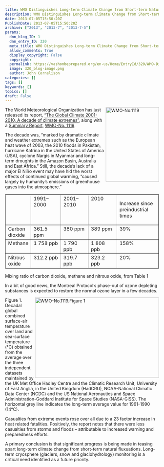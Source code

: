 ```yaml
---
title: WMO Distinguishes Long-term Climate Change from Short-term Natural Variation
description: WMO Distinguishes Long-term Climate Change from Short-term Natural Variation
date: 2013-07-05T15:50:20Z
PublishDate: 2013-07-05T15:50:20Z
archive: ["2013", "2013-7", "2013-7-5"]
params:
  dnn_blog_ID: 1
  dnn_entry_ID: 320
  meta_title: WMO Distinguishes Long-term Climate Change from Short-term Natural Variation
  allow_comments: True
  display_copyright: False
  copyright:
  permalink: https://vashonbeprepared.org/en-us/Home/EntryId/320/WMO-Distinguishes-Long-term-Climate-Change-from-Short-term-Natural-Variation
  image: 320_blog-image.png
  author: John Cornelison
categories: []
tags: []
keywords: []
topics: []
draft: False
---
```


<p><a href="./images/320/Windows-Live-Writer-4d2df40be572_72C2-WMO-No.1119_2.png"><img title="WMO-No.1119" style="border-top: 0px; border-right: 0px; background-image: none; border-bottom: 0px; float: right; padding-top: 0px; padding-left: 0px; margin: 0px 0px 5px 5px; border-left: 0px; display: inline; padding-right: 0px" border="0" alt="WMO-No.1119" align="right" src="./images/320/Windows-Live-Writer-4d2df40be572_72C2-WMO-No.1119_thumb.png" width="174" height="244" /></a>The World Meteorological Organization has just released its report, <a href="http://library.wmo.int/opac/index.php?lvl=notice_display&amp;id=15112" target="_blank">“The Global Climate 2001-2010, A decade of climate extremes”</a>, along with a <a href="http://library.wmo.int/opac/index.php?lvl=notice_display&amp;id=15110" target="_blank">Summary Report</a>, <a href="http://library.wmo.int/pmb_ged/wmo_1119_en.pdf" target="_blank">WMO-No. 1119</a>.</p>  <p>The decade was, “marked by dramatic climate and weather extremes such as the European heat wave of 2003, the 2010 floods in Pakistan, hurricane Katrina in the United States of America (USA), cyclone Nargis in Myanmar and long-term droughts in the Amazon Basin, Australia and East Africa.” Still, the decade’s lack of a major El Niño event may have hid the worst effects of continued global warming, “caused largely by humanity’s emissions of greenhouse gases into the atmosphere.”</p>  <table cellspacing="0" cellpadding="5" width="424" border="1"><tbody>     <tr>       <td valign="top" width="50">&nbsp;</td>        <td valign="top" width="87">1991–2000</td>        <td valign="top" width="78">2001–2010</td>        <td valign="top" width="83">2010</td>        <td valign="top" width="124">         <p>Increase since&#160; preindustrial times</p>       </td>     </tr>      <tr>       <td valign="top" width="50">Carbon dioxide</td>        <td valign="top" width="87">361.5 ppm</td>        <td valign="top" width="78">380 ppm</td>        <td valign="top" width="83">389 ppm</td>        <td valign="top" width="124">39%</td>     </tr>      <tr>       <td valign="top" width="50">Methane</td>        <td valign="top" width="87">1 758 ppb</td>        <td valign="top" width="78">1 790 ppb</td>        <td valign="top" width="83">1 808 ppb</td>        <td valign="top" width="124">158%</td>     </tr>      <tr>       <td valign="top" width="50">Nitrous oxide</td>        <td valign="top" width="87">312.2 ppb</td>        <td valign="top" width="78">319.7 ppb</td>        <td valign="top" width="83">323.2 ppb</td>        <td valign="top" width="124">20%</td>     </tr>   </tbody></table>  <p>Mixing ratio of carbon dioxide, methane and nitrous oxide, from Table 1</p>  <p>In a bit of good news, the Montreal Protocol’s phase-out of ozone depleting substances is expected to restore the normal ozone layer in a few decades.</p>  <p><a href="./images/320/Windows-Live-Writer-4d2df40be572_72C2-WMO-No.1119.Figure_1_2.png"><img title="WMO-No.1119.Figure 1" style="border-top: 0px; border-right: 0px; background-image: none; border-bottom: 0px; float: right; padding-top: 0px; padding-left: 0px; margin: 0px 0px 5px 5px; border-left: 0px; display: inline; padding-right: 0px" border="0" alt="WMO-No.1119.Figure 1" align="right" src="./images/320/Windows-Live-Writer-4d2df40be572_72C2-WMO-No.1119.Figure_1_thumb.png" width="406" height="262" /></a>Figure 1. Decadal global combined surface-air temperature over land and sea-surface temperature (°C) obtained from the average over the three independent datasets maintained by the UK Met Office Hadley Centre and the Climatic Research Unit, University of East Anglia, in the United Kingdom (HadCRU), NOAA-National Climatic Data Center (NCDC) and the US National Aeronautics and Space Administration-Goddard Institute for Space Studies (NASA-GISS). The horizontal grey line indicates the long-term average value for 1961–1990 (14°C).</p>  <p>Casualties from extreme events rose over all due to a 23 factor increase in heat related fatalities. Positively, the report notes that there were less casualties from storms and floods – attributable to increased warning and preparedness efforts.</p>  <p>A primary conclusion is that significant progress is being made in teasing apart long-term climate change from short-term natural fluxuations. Long-term cryosphere (glaciers, snow and glaciohydrology) monitoring is a critical need identified as a future priority.</p>
